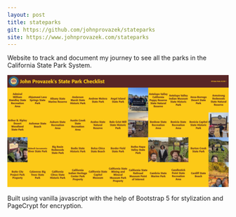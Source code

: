 ```yaml
---
layout: post
title: stateparks
git: https://github.com/johnprovazek/stateparks
site: https://www.johnprovazek.com/stateparks
---
```


Website to track and document my journey to see all the parks in the California State Park System.

[![stateparks](../public/stateparks.png)](https://www.johnprovazek.com/stateparks)

Built using vanilla javascript with the help of Bootstrap 5 for stylization and PageCrypt for encryption.
